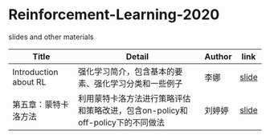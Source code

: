 # Reinforcement-Learning-2020
slides and other materials

| Title                                                        | Detail                                           | Author | link                                                         |
| ------------------------------------------------------------ | ------------------------------------------------ | ------ | ------------------------------------------------------------ |
| Introduction about RL | 强化学习简介，包含基本的要素、强化学习分类和一些例子 | 李娜  | [slide](https://github.com/ECNUdase/Reinforcement-Learning-2020/blob/master/RL_introduction.pdf) |
| 第五章：蒙特卡洛方法 | 利用蒙特卡洛方法进行策略评估和策略改进，包含on-policy和off-policy下的不同做法 | 刘婷婷  | [slide](https://github.com/ECNUdase/Reinforcement-Learning-2020/blob/master/5.%20MC%20Learning.pdf) |
